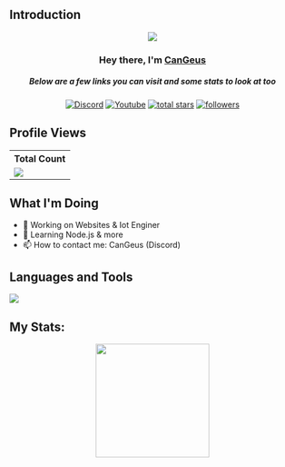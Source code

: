 ## Introduction
<p align="center">
<img src="https://readme-typing-svg.demolab.com/?lines=Developer%20of%20ChatCool%20Bot;Used%20by%20over%20100,000%20users;3+%2B%20years%20of%20coding%20experience&font=Fira%20Code&center=true&width=700&height=45&color=fff53a&vCenter=true&pause=1000&size=25" /></a>
</p>

<h3 align="center">Hey there, I'm <a href="https://github.com/CanGeus">CanGeus</a></h3>
<h5 align="center">Below are a few links you can visit and some stats to look at too</h5>

<p align="center">
  <a href="https://discord.gg/79ucHtZn5w"><img alt="Discord" title="Discord" src="https://img.shields.io/badge/-Discord-7289DA?style=for-the-badge&logo=discord&logoColor=white"/></a>
  <a href="https://www.youtube.com/c/CanGeus"><img alt="Youtube" title="Youtube" src="https://img.shields.io/badge/-Youtube-FF0000?style=for-the-badge&logo=youtube&logoColor=white"/></a>
<a href="https://github.com/CanGeus?tab=repositories&sort=stargazers">
    <img alt="total stars" title="Total stars on GitHub" src="https://custom-icon-badges.demolab.com/github/stars/CanGeus?color=B8B92B&style=for-the-badge&labelColor=959532&logo=star"/></a>
   <a href="https://github.com/CanGeus"><img alt="followers" title="Follow me on Github" src="https://img.shields.io/github/followers/CanGeus?color=236ad3&style=for-the-badge&logo=github&label=Follow"/></a>

 </p>
 
## Profile Views


  <center>
  <table>
    <tr>
      <!-- <th>Profile Views</th> -->
      <th>Total Count</th>
    </tr>
    <tr>
      <!-- <td>
        <div align="center">
          <a href="https://github.com/CanGeus"><img src="https://github.com/CanGeus.png" alt="@CanGeus" width="52" /></a>
          <br />
          <a align="center" href="https://github.com/CanGeus"><b>CanGeus</b></a>
        </b>
      </td> -->
      <!-- Profile Views -->
      <td>
         <a href="https://github.com/CanGeus"> <img src="https://komarev.com/ghpvc/?username=CanGeus&style=for-the-badge&color=brightgreen"> </a>
      </td>
    </tr>
  </table>
  </center>


## What I'm Doing

- 🔭 Working on Websites & Iot Enginer
- 🌱 Learning Node.js & more
- 📫 How to contact me: CanGeus (Discord)

## Languages and Tools

<p align="left"> <a href="https://github.com/CanGeus"><img src="https://skillicons.dev/icons?i=vscode,replit,github,mongodb,css,html,js,express,bots,nodejs"> </a> </p>

## My Stats:
<p align="center">
<img height="200px" src="https://github-readme-stats.vercel.app/api?username=CanGeus&hide_border=true&show_icons=true&count_private=true&theme=gruvbox&bg_color=151515">
</p>

